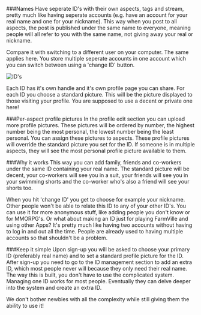 ###Names 
Have seperate ID's with their own aspects, tags and stream, pretty much like having seperate accounts (e.g. have an account for your real name and one for your nickname). This way when you post to all aspects, the post is published under the same name to everyone, meaning people will all refer to you with the same name, not giving away your real or nickname.

Compare it with switching to a different user on your computer. The same applies here. You store multiple seperate accounts in one account which you can switch between using a 'change ID' button. 

![ID's](http://i.imgur.com/2KDma.png)

Each ID has it's own handle and it's own profile page you can share. For each ID you choose a standard picture. This will be the picture displayed to those visiting your profile. You are supposed to use a decent or private one here! 

###Per-aspect profile pictures 
In the profile edit section you can upload more profile pictures. These pictures will be ordered by number, the highest number being the most personal, the lowest number being the least personal. You can assign these pictures to aspects. These profile pictures will override the standard picture you set for the ID. If someone is in multiple aspects, they will see the most personal profile picture available to them.

###Why it works 
This way you can add family, friends and co-workers under the same ID containing your real name. The standard picture will be decent, your co-workers will see you in a suit, your friends will see you in your swimming shorts and the co-worker who's also a friend will see your shorts too. 

When you hit 'change ID' you get to choose for example your nickname. Other people won't be able to relate this ID to any of your other ID's. You can use it for more anonymous stuff, like adding people you don't know or for MMORPG's. Or what about making an ID just for playing FarmVille and using other Apps? It's pretty much like having two accounts without having to log in and out all the time. People are already used to having multiple accounts so that shouldn't be a problem. 

###Keep it simple 
Upon sign-up you will be asked to choose your primary ID (preferably real name) and to set a standard profile picture for the ID. After sign-up you need to go to the ID management section to add an extra ID, which most people never will because they only need their real name. The way this is built, you don't have to use the complicated system. Managing one ID works for most people. Eventually they can delve deeper into the system and create an extra ID. 

We don't bother newbies with all the complexity while still giving them the ability to use it!